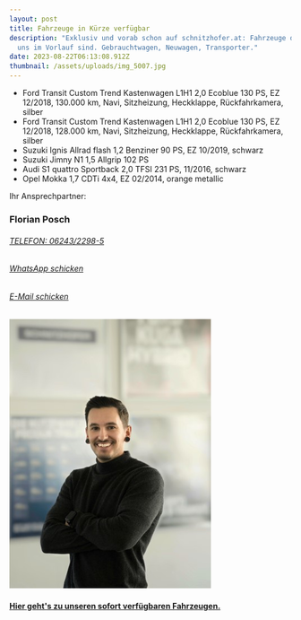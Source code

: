 ```yaml
---
layout: post
title: Fahrzeuge in Kürze verfügbar
description: "Exklusiv und vorab schon auf schnitzhofer.at: Fahrzeuge die bei
  uns im Vorlauf sind. Gebrauchtwagen, Neuwagen, Transporter."
date: 2023-08-22T06:13:08.912Z
thumbnail: /assets/uploads/img_5007.jpg
---
```

* Ford Transit Custom Trend Kastenwagen L1H1 2,0 Ecoblue 130 PS, EZ 12/2018, 130.000 km, Navi, Sitzheizung, Heckklappe, Rückfahrkamera, silber
* Ford Transit Custom Trend Kastenwagen L1H1 2,0 Ecoblue 130 PS, EZ 12/2018, 128.000 km, Navi, Sitzheizung, Heckklappe, Rückfahrkamera, silber
* Suzuki Ignis Allrad flash 1,2 Benziner 90 PS, EZ 10/2019, schwarz
* Suzuki Jimny N1 1,5 Allgrip 102 PS
* Audi S1 quattro Sportback 2,0 TFSI 231 PS, 11/2016, schwarz
* Opel Mokka 1,7 CDTi 4x4, EZ 02/2014, orange metallic



Ihr Ansprechpartner:

### Florian Posch

###### [TELEFON: 06243/2298-5](tel:0043624322985)

###### [WhatsApp schicken](https://wa.me/436605387623)

###### [E-Mail schicken](mailto:fp@schnitzhofer.at)

![](/assets/uploads/florian-small-.jpeg)

#### [Hier geht's zu unseren sofort verfügbaren Fahrzeugen.](https://fahrzeuge.schnitzhofer.at/auto-suchen/)